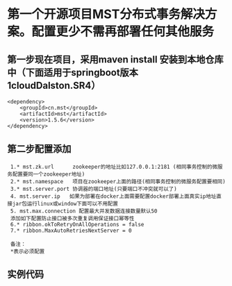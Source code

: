 # 第一个开源项目MST分布式事务解决方案。配置更少不需再部署任何其他服务

## 第一步现在项目，采用maven install 安装到本地仓库中（下面适用于springboot版本1cloudDalston.SR4）
```
<dependency>
	<groupId>cn.mst</groupId>
	<artifactId>mst</artifactId>
	<version>1.5.6</version>
</dependency>
```
## 第二步配置添加
```
 1.* mst.zk.url      zookeeper的地址比如127.0.0.1:2181 (相同事务控制的微服务配置要同一个zookeeper地址)
 2.* mst.namespace   项目在zookeeper上面的路径(相同事务控制的微服务配置要相同)
 3.* mst.server.port 协调器的端口地址(只要端口不冲突就可以了)
 4. mst.server.ip   如果为部署在docker上面需要配置docker部署上面真实ip地址直接jar包运行linux或window下面可以不用配置
 5. mst.max.connection 配置最大并发数据连接数量默认50
 添加如下配置防止接口被多次重复调用保证接口幂等性
 6.* ribbon.okToRetryOnAllOperations = false
 7.* ribbon.MaxAutoRetriesNextServer = 0
 
 备注：
 *表示必须配置
 ```
 
##  实例代码


